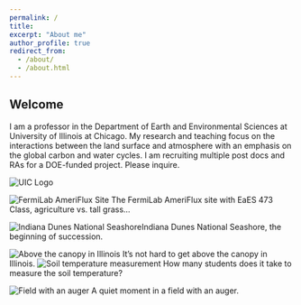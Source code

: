 ```yaml
---
permalink: /
title:
excerpt: "About me"
author_profile: true
redirect_from: 
  - /about/
  - /about.html
---
```


## Welcome
I am a professor in the Department of Earth and Environmental Sciences at University of Illinois at Chicago. My research and teaching focus on the interactions between the land surface and atmosphere with an emphasis on the global carbon and water cycles. I am recruiting multiple post docs and RAs for a DOE-funded project. Please inquire.

![UIC Logo](https://berkelha.people.uic.edu/wp-content/uploads/CAMP.CIRC_.SM_.RED_-300x300.png)

![FermiLab AmeriFlux Site](http://berkelha.people.uic.edu/wp-content/uploads/xid-53617990_2.jpg) The FermiLab AmeriFlux site with EaES 473 Class, agriculture vs. tall grass…

![Indiana Dunes National Seashore](http://berkelha.people.uic.edu/wp-content/uploads/IMG_0185.jpg)Indiana Dunes National Seashore, the beginning of succession.

![Above the canopy in Illinois](http://berkelha.people.uic.edu/wp-content/uploads/IMG_3044.jpg) It’s not hard to get above the canopy in Illinois.
![Soil temperature measurement](http://berkelha.people.uic.edu/wp-content/uploads/IMG_0200-e1541525895314.jpg) How many students does it take to measure the soil temperature?

![Field with an auger](http://berkelha.people.uic.edu/wp-content/uploads/IMG_0191.jpg) A quiet moment in a field with an auger.
